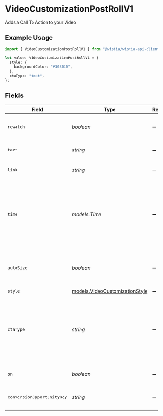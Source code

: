 # VideoCustomizationPostRollV1

Adds a Call To Action to your Video

## Example Usage

```typescript
import { VideoCustomizationPostRollV1 } from "@wistia/wistia-api-client/models";

let value: VideoCustomizationPostRollV1 = {
  style: {
    backgroundColor: "#303030",
  },
  ctaType: "text",
};
```

## Fields

| Field                                                                                                                                  | Type                                                                                                                                   | Required                                                                                                                               | Description                                                                                                                            | Example                                                                                                                                |
| -------------------------------------------------------------------------------------------------------------------------------------- | -------------------------------------------------------------------------------------------------------------------------------------- | -------------------------------------------------------------------------------------------------------------------------------------- | -------------------------------------------------------------------------------------------------------------------------------------- | -------------------------------------------------------------------------------------------------------------------------------------- |
| `rewatch`                                                                                                                              | *boolean*                                                                                                                              | :heavy_minus_sign:                                                                                                                     | If set to true, allows the video to be rewatched.                                                                                      |                                                                                                                                        |
| `text`                                                                                                                                 | *string*                                                                                                                               | :heavy_minus_sign:                                                                                                                     | The URL of the text to be displayed.                                                                                                   |                                                                                                                                        |
| `link`                                                                                                                                 | *string*                                                                                                                               | :heavy_minus_sign:                                                                                                                     | The URL of the link to be displayed.                                                                                                   |                                                                                                                                        |
| `time`                                                                                                                                 | *models.Time*                                                                                                                          | :heavy_minus_sign:                                                                                                                     | The time when the post-roll should be displayed. Can be a string like "end" or a number representing seconds.                          |                                                                                                                                        |
| `autoSize`                                                                                                                             | *boolean*                                                                                                                              | :heavy_minus_sign:                                                                                                                     | If set to true, the post-roll will automatically adjust its size.                                                                      |                                                                                                                                        |
| `style`                                                                                                                                | [models.VideoCustomizationStyle](../models/videocustomizationstyle.md)                                                                 | :heavy_minus_sign:                                                                                                                     | N/A                                                                                                                                    |                                                                                                                                        |
| `ctaType`                                                                                                                              | *string*                                                                                                                               | :heavy_minus_sign:                                                                                                                     | The type of call-to-action to be displayed. Typically set to "text". Other options are "image" which allows for "altText", and "html". | text                                                                                                                                   |
| `on`                                                                                                                                   | *boolean*                                                                                                                              | :heavy_minus_sign:                                                                                                                     | If set to true, the post-roll is enabled.                                                                                              |                                                                                                                                        |
| `conversionOpportunityKey`                                                                                                             | *string*                                                                                                                               | :heavy_minus_sign:                                                                                                                     | The key used for tracking conversion opportunities.                                                                                    |                                                                                                                                        |